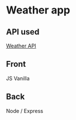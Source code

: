 # Weather app

## API used

[Weather API](https://www.weatherapi.com/)

## Front

JS Vanilla

## Back

Node / Express
